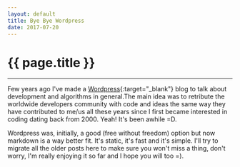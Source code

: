 ```yaml
---
layout: default
title: Bye Bye Wordpress
date: 2017-07-20
---
```

{{ page.title }}
================
---
Few years ago I've made a [Wordpress](https://itsiastic.wordpress.com){:target="_blank"} blog to talk about development and algorithms in general.The main idea was to retribute the worldwide developers community with code and ideas the same way they have contributed to me/us all these years since I first became interested in coding dating back from 2000. Yeah! It's been awhile =D.  

Wordpress was, initially, a good (free without freedom) option but now markdown is a way better fit. It's static, it's fast and it's simple. I'll try to migrate all the older posts here to make sure you won't miss a thing, don't worry, I'm really enjoying it so far and I hope you will too =).
